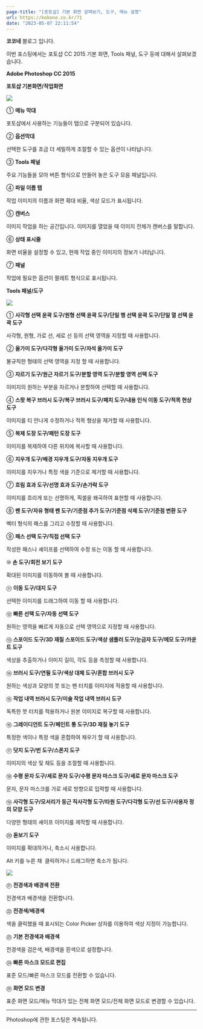 ```yaml
---
page-title: "[포토샵] 기본 화면 살펴보기, 도구, 메뉴 설명"
url: https://kokone.co.kr/71
date: "2023-05-07 22:11:54"
---
```

**코코네** 블로그 입니다. 

이번 포스팅에서는 포토샵 CC 2015 기본 화면, Tools 패널, 도구 등에 대해서 살펴보겠습니다. 

**Adobe Photoshop CC 2015**

**포토샵 기본화면/작업화면**

![](https://t1.daumcdn.net/cfile/tistory/270D8735564110573A)

① **메뉴 막대**

포토샵에서 사용하는 기능들이 탭으로 구분되어 있습니다.

② **옵션막대**

선택한 도구를 조금 더 세밀하게 조절할 수 있는 옵션이 나타납니다.

③ **Tools 패널**

주요 기능들을 모아 버튼 형식으로 만들어 놓은 도구 모음 패널입니다. 

④ **파일 이름 탭** 

작업 이미지의 이름과 화면 확대 비율, 색상 모드가 표시됩니다. 

⑤ **캔버스**

이미지 작업을 하는 공간입니다. 이미지를 열었을 때 이미지 전체가 캔버스를 말합니다. 

⑥ **상태 표시줄**

화면 비율을 설정할 수 있고, 현재 작업 중인 이미지의 정보가 나타납니다. 

⑦ **패널**

작업에 필요한 옵션이 팔레트 형식으로 표시됩니다. 

**Tools 패널/도구**

![](https://t1.daumcdn.net/cfile/tistory/264D3C49564117840A)

① **사각형 선택 윤곽 도구/원형 선택 윤곽 도구/단일 행 선택 윤곽 도구/단일 열 선택 윤곽 도구**

사각형, 원형, 가로 선, 세로 선 등의 선택 영역을 지정할 때 사용합니다. 

② **올가미 도구/다각형 올가미 도구/자석 올가미 도구**

불규칙한 형태의 선택 영역을 지정 할 때 사용합니다. 

③ **자르기 도구/원근 자르기 도구/분할 영역 도구/분할 영역 선택 도구**

이미지의 원하는 부분을 자르거나 분할하여 선택할 때 사용합니다. 

④ **스팟 복구 브러시 도구/복구 브러시 도구/패치 도구/내용 인식 이동 도구/적목 현상 도구**

이미지를 티 안나게 수정하거나 적목 형상을 제거할 때 사용합니다. 

⑤ **복제 도장 도구/패턴 도장 도구**

이미지를 복제하여 다른 위치에 복사할 때 사용합니다. 

⑥ **지우개 도구/배경 지우개 도구/자동 지우개 도구**

이미지를 지우거나 특정 색을 기준으로 제거할 때 사용합니다. 

⑦ **흐림 효과 도구/선명 효과 도구/손가락 도구**

이미지를 흐리게 또는 선명하게, 픽셀을 왜곡하여 표현할 때 사용합니다. 

⑧ **펜 도구/자유 형태 펜 도구/기준점 추가 도구/기준점 삭제 도구/기준점 변환 도구**

벡터 형식의 패스를 그리고 수정할 때 사용합니다. 

⑨ **패스 선택 도구/직접 선택 도구**

작성한 패스나 셰이프를 선택하여 수정 또는 이동 할 때 사용합니다. 

⑩ **손 도구/회전 보기 도구**

확대된 이미지를 이동하여 볼 때 사용합니다. 

⑪ **이동 도구/대지 도구**

선택한 이미지를 드래그하여 이동 할 때 사용합니다. 

⑫ **빠른 선택 도구/자동 선택 도구**

원하는 영역을 빠르게 자동으로 선택 영역으로 지정할 때 사용합니다. 

⑬ **스포이드 도구/3D 재질 스포이드 도구/색상 샘플러 도구/눈금자 도구/메모 도구/카운트 도구**

색상을 추출하거나 이미지 길이, 각도 등을 측정할 때 사용합니다. 

⑭ **브러시 도구/연필 도구/색상 대체 도구/혼합 브러시 도구**

원하는 색상과 모양의 붓 또는 펜 터치를 이미지에 적용할 때 사용합니다. 

⑮ **작업 내역 브러시 도구/미술 작업 내역 브러시 도구**

독특한 붓 터치를 적용하거나 원본 이미지로 복구할 때 사용합니다. 

⑯ **그레이디언트 도구/페인트 통 도구/3D 재질 놓기 도구**

특정한 색이나 특정 색을 혼합하여 채우기 할 때 사용합니다.  

⑰ **닷지 도구/번 도구/스폰지 도구**

이미지의 색상 및 채도 등을 조절할 때 사용합니다. 

⑱ **수평 문자 도구/세로 문자 도구/수평 문자 마스크 도구/세로 문자 마스크 도구**

문자, 문자 마스크를 가로 세로 방향으로 입력할 때 사용합니다. 

⑲ **사각형 도구/모서리가 둥근 직사각형 도구/타원 도구/다각형 도구/선 도구/사용자 정의 모양 도구**

다양한 형태의 셰이프 이미지를 제작할 때 사용합니다. 

⑳ **돋보기 도구**

이미지를 확대하거나, 축소시 사용합니다. 

Alt 키를 누른 채  클릭하거나 드래그하면 축소가 됩니다.  

![](https://t1.daumcdn.net/cfile/tistory/2438B2335641364709)

㉑ **전경색과 배경색 전환**  

전경색과 배경색을 전환합니다. 

㉒ **전경색/배경색**

색을 클릭했을 때 표시되는 Color Picker 상자를 이용하여 색상 지정이 가능합니다. 

㉓ **기본 전경색과 배경색**

전경색을 검은색, 배경색을 흰색으로 설정합니다. 

㉔ **빠른 마스크 모드로 편집**

표준 모드/빠른 마스크 모드를 전환할 수 있습니다.

㉕ **화면 모드 변경**

표준 화면 모드/메뉴 막대가 있는 전체 화면 모드/전체 화면 모드로 변경할 수 있습니다. 

---

Photoshop에 관한 포스팅은 계속됩니다.